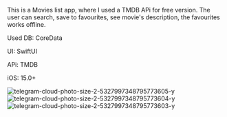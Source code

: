 This is a Movies list app, where I used a TMDB APi for free version.
The user can search, save to favourites, see movie's description, the favourites works offline.

Used DB: CoreData

UI: SwiftUI

APi: TMDB

iOS: 15.0+

![telegram-cloud-photo-size-2-5327997348795773605-y](https://github.com/user-attachments/assets/2dc9b23c-2b96-4c12-869c-70d3c65527b7)
![telegram-cloud-photo-size-2-5327997348795773604-y](https://github.com/user-attachments/assets/3d6befd7-42a9-46a0-8a9e-4b3ef5246d8a)
![telegram-cloud-photo-size-2-5327997348795773603-y](https://github.com/user-attachments/assets/07a10ed5-93e0-43a5-926d-87d8961abcd1)
